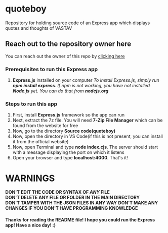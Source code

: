 # quoteboy
Repository for holding source code of an Express app which displays quotes and thoughts of VASTAV

## Reach out to the repository owner here
You can reach out the owner of this repo by [clicking here](https://imvastav.netlify.app)

### Prerequisites to run this Express app
1. **Express.js** installed on your computer
_To install Express.js, simply run **npm install express**. If npm is not working, you have not installed **Node.js** yet. You can do that from **nodejs.org**_

### Steps to run this app
1. First, install **Express.js** framework so the app can run
2. Next, extract the 7z file. You will need **7-Zip File Manager** which can be found from the website for free
3. Now, go to the directory **Source code(quoteboy)**
4. Now, open the directory in VS Code(if this is not present, you can install it from the official website)
5. Now, open Terminal and type **node index.cjs**. The server should start with a message displaying the port on which it listens
6. Open your browser and type **localhost:4000**. That's it!

# WARNINGS
**DON'T EDIT THE CODE OR SYNTAX OF _ANY_ FILE**  
**DON'T DELETE ANY FILE OR FOLDER IN THE MAIN DIRECTORY**  
**DON'T TAMPER WITH THE JSON FILES IN ANY WAY**
**DON'T MAKE ANY CHANGES IF YOU DON'T HAVE PROGRAMMING KNOWLEDGE**

#### Thanks for reading the README file! I hope you could run the Express app! Have a nice day! :)
